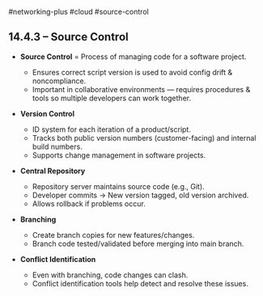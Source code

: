 #networking-plus #cloud #source-control 

## 14.4.3 – Source Control

- **Source Control** = Process of managing code for a software project.
  - Ensures correct script version is used to avoid config drift & noncompliance.
  - Important in collaborative environments — requires procedures & tools so multiple developers can work together.

- **Version Control**  
  - ID system for each iteration of a product/script.
  - Tracks both public version numbers (customer-facing) and internal build numbers.
  - Supports change management in software projects.

- **Central Repository**  
  - Repository server maintains source code (e.g., Git).
  - Developer commits → New version tagged, old version archived.
  - Allows rollback if problems occur.

- **Branching**  
  - Create branch copies for new features/changes.
  - Branch code tested/validated before merging into main branch.

- **Conflict Identification**  
  - Even with branching, code changes can clash.
  - Conflict identification tools help detect and resolve these issues.
